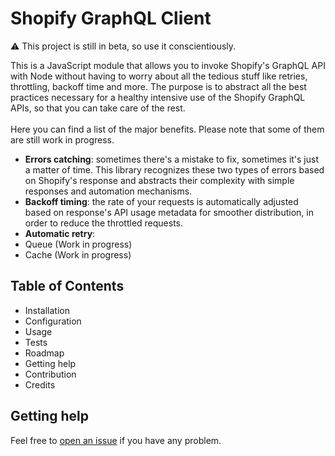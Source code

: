 # Shopify GraphQL Client

⚠️ This project is still in beta, so use it conscientiously. 

This is a JavaScript module that allows you to invoke Shopify's GraphQL API with Node 
without having to worry about all the tedious stuff like retries, 
throttling, backoff time and more. The purpose is to abstract all the best practices 
necessary for a healthy intensive use of the Shopify GraphQL APIs, 
so that you can take care of the rest.
<br/><br/>
Here you can find a list of the major benefits. Please note that some of them
are still work in progress.
- **Errors catching**: sometimes there's a mistake to fix, sometimes it's just a 
matter of time. This library recognizes these two types of errors based on 
Shopify's response and abstracts their complexity with simple responses and 
automation mechanisms.
- **Backoff timing**: the rate of your requests is automatically adjusted 
based on response's API usage metadata for smoother distribution, in order to
reduce the throttled requests.
- **Automatic retry**: 
- Queue (Work in progress)
- Cache (Work in progress)

## Table of Contents
- Installation
- Configuration
- Usage
- Tests
- Roadmap
- Getting help
- Contribution
- Credits

## Getting help
Feel free to [open an issue](https://github.com/andvea/shopify-graphql-client/issues/new) 
if you have any problem.